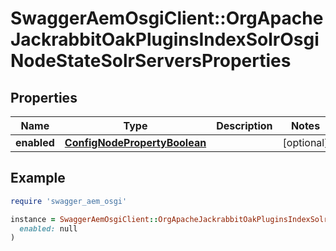# SwaggerAemOsgiClient::OrgApacheJackrabbitOakPluginsIndexSolrOsgiNodeStateSolrServersProperties

## Properties

| Name | Type | Description | Notes |
| ---- | ---- | ----------- | ----- |
| **enabled** | [**ConfigNodePropertyBoolean**](ConfigNodePropertyBoolean.md) |  | [optional] |

## Example

```ruby
require 'swagger_aem_osgi'

instance = SwaggerAemOsgiClient::OrgApacheJackrabbitOakPluginsIndexSolrOsgiNodeStateSolrServersProperties.new(
  enabled: null
)
```

